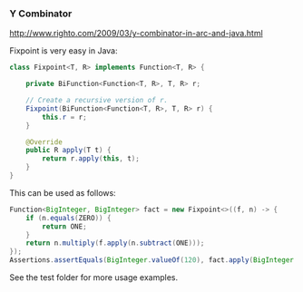 ### Y Combinator

http://www.righto.com/2009/03/y-combinator-in-arc-and-java.html

Fixpoint is very easy in Java:

````java
class Fixpoint<T, R> implements Function<T, R> {

    private BiFunction<Function<T, R>, T, R> r;

    // Create a recursive version of r.
    Fixpoint(BiFunction<Function<T, R>, T, R> r) {
        this.r = r;
    }

    @Override
    public R apply(T t) {
        return r.apply(this, t);
    }
}
````

This can be used as follows:

````java
Function<BigInteger, BigInteger> fact = new Fixpoint<>((f, n) -> {
    if (n.equals(ZERO)) {
        return ONE;
    }
    return n.multiply(f.apply(n.subtract(ONE)));
});
Assertions.assertEquals(BigInteger.valueOf(120), fact.apply(BigInteger.valueOf(5)));
````

See the test folder for more usage examples.

